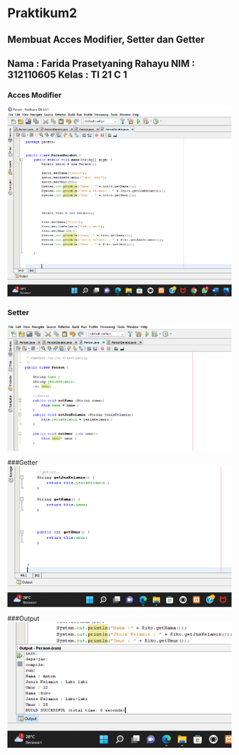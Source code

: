 # Praktikum2
## Membuat Acces Modifier, Setter dan Getter

## Nama : Farida Prasetyaning Rahayu NIM : 312110605 Kelas : TI 21 C 1

### Acces Modifier
![Gambar 1](screenshot/ss3.png)

### Setter
![Gambar 2](screenshot/ss1.png)

###Getter
![Gambar 3](screenshot/ss2.png)

###Output
![Gambar 4](screenshot/ss4.png)
